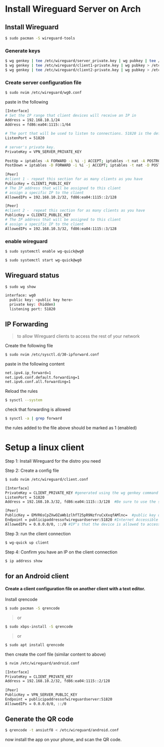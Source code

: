 # Install Wireguard Server on Arch

## Install Wireguard
```sh
$ sudo pacman -S wireguard-tools
```
### Generate keys
```sh
$ wg genkey | tee /etc/wireguard/server_private.key | wg pubkey | tee /etc/wireguard/server_public.key
$ wg genkey | tee /etc/wireguard/client1-private.key | wg pubkey > /etc/wireguard/client1-public.key
$ wg genkey | tee /etc/wireguard/client2-private.key | wg pubkey > /etc/wireguard/client2-public.key
```

### Create server configuration file
```sh
$ sudo nvim /etc/wireguard/wg0.conf
```

paste in the following

```sh
[Interface]
# Set the IP range that client devices will receive an IP in
Address = 192.168.10.1/24
Address = fd86:ea04:1115::1/64
 
# The port that will be used to listen to connections. 51820 is the default.
ListenPort = 51820
 
# server's private key.
PrivateKey = VPN_SERVER_PRIVATE_KEY
 
PostUp = iptables -A FORWARD -i %i -j ACCEPT; iptables -t nat -A POSTROUTING -o eth0 -j MASQUERADE; ip6tables -A FORWARD -i %i -j ACCEPT; ip6tables -t nat -A POSTROUTING -o eth0 -j MASQUERADE;
PostDown = iptables -D FORWARD -i %i -j ACCEPT; iptables -t nat -D POSTROUTING -o eth0 -j MASQUERADE; ip6tables -D FORWARD -i %i -j ACCEPT; ip6tables -t nat -D POSTROUTING -o eth0 -j MASQUERADE
 
[Peer]
#client 1 - repeat this section for as many clients as you have
PublicKey = CLIENT1_PUBLIC_KEY
# The IP address that will be assigned to this client
# assign a specific IP to the client
AllowedIPs = 192.168.10.2/32, fd86:ea04:1115::2/128  

[Peer]
#client 2 -  repeat this section for as many clients as you have
PublicKey = CLIENT2_PUBLIC_KEY
# The IP address that will be assigned to this client
# assign a specific IP to the client
AllowedIPs = 192.168.10.3/32, fd86:ea04:1115::3/128
```

### enable wireguard
```sh
$ sudo systemctl enable wg-quick@wg0
```
```sh
$ sudo systemctl start wg-quick@wg0
```

## Wireguard status
```sh
$ sudo wg show
```
```sh
interface: wg0
  public key: <public key here>
  private key: (hidden)
  listening port: 51820
```

## IP Forwarding 
> to allow Wireguard clients to access the rest of your network

Create the following file
```sh
$ sudo nvim /etc/sysctl.d/30-ipforward.conf
```
paste in the following content
```sh
net.ipv4.ip_forward=1
net.ipv6.conf.default.forwarding=1
net.ipv6.conf.all.forwarding=1
```

Reload the rules
```sh
$ sysctl --system
```
check that forwarding is allowed
```sh
$ sysctl -a | grep forward
```
the rules added to the file above should be marked as 1 (enabled)

# Setup a linux client
Step 1: Install Wireguard for the distro you need

Step 2: Create a config file
```sh
$ sudo nvim /etc/wireguard/client.conf
```
```sh
[Interface]
PrivateKey = CLIENT_PRIVATE_KEY #generated using the wg genkey command above
ListenPort = 51820
Address = 192.168.10.3/32, fd86:ea04:1115::3/128  #Be sure to use the same IP you have in the wg0 conf file created earlier.

[Peer]
PublicKey = EMVR6sCpZXwOZaWb1zlhfT25pR9NzfruCxXxqfAMlnc=  #public key of the server 
Endpoint = publicipaddressofwireguardserver:51820 #Internet Accessible endpoint
AllowedIPs = 0.0.0.0/0, ::/0 #IP's that the device is allowed to access (this means all IPs)
```
Step 3: run the client connection
```sh
$ wg-quick up client
```

Step 4: Confirm you have an IP on the client connection
```sh
$ ip address show
```

## for an Android client 
#### Create a client configuration file on another client with a text editor.

Install qrencode
```sh
$ sudo pacman -S qrencode
```
> or
```sh
$ sudo xbps-install -S qrencode
```
> or

```sh
$ sudo apt install qrencode
```
then create the conf file (similar content to above)
```sh
$ nvim /etc/wireguard/android.conf
```
```sh
[Interface]
PrivateKey = CLIENT_PRIVATE_KEY
Address = 192.168.10.2/32, fd86:ea04:1115::2/128
 
[Peer]
PublicKey = VPN_SERVER_PUBLIC_KEY
Endpoint = publicipaddressofwireguardserver:51820
AllowedIPs = 0.0.0.0/0, ::/0
```
## Generate the QR code
```sh
$ qrencode -t ansiutf8 < /etc/wireguard/android.conf
```

now install the app on your phone, and scan the QR code.




